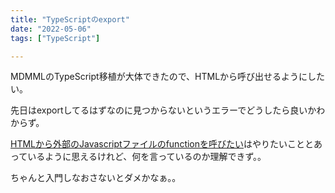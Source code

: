 ```yaml
---
title: "TypeScriptのexport"
date: "2022-05-06"
tags: ["TypeScript"]

---
```


MDMMLのTypeScript移植が大体できたので、HTMLから呼び出せるようにしたい。

先日はexportしてるはずなのに見つからないというエラーでどうしたら良いかわからず。

[HTMLから外部のJavascriptファイルのfunctionを呼びたい](https://teratail.com/questions/190709)はやりたいこととあっているように思えるけれど、何を言っているのか理解できず。。

ちゃんと入門しなおさないとダメかなぁ。。
